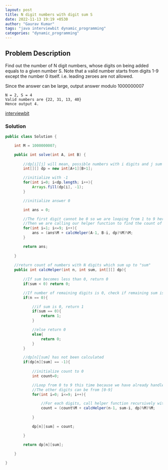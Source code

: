 ```yaml
---
layout: post
title: N digit numbers with digit sum S
date: 2022-11-13 19:19 +0530
author: "Gaurav Kumar"
tags: "java interviewbit dynamic_programming"
categories: "dynamic_programming"
---
```


## Problem Description

Find out the number of N digit numbers, whose digits on being added equals to a given number S. Note that a valid number starts from digits 1-9 except the number 0 itself. i.e. leading zeroes are not allowed.  

Since the answer can be large, output answer modulo 1000000007  

```plaintext
N = 2, S = 4
Valid numbers are {22, 31, 13, 40}
Hence output 4.
```

[interviewbit](https://www.interviewbit.com/problems/n-digit-numbers-with-digit-sum-s-/)  

### Solution

```java
public class Solution {

    int M = 1000000007;

    public int solve(int A, int B) {
        
        //dp[i][j] will mean, possible numbers with i digits and j sum
        int[][] dp = new int[A+1][B+1];

        //initialize with -1
        for(int i=0; i<dp.length; i++){
            Arrays.fill(dp[i], -1);
        }

        //initialize answer 0

        int ans = 0;

        //The first digit cannot be 0 so we are looping from 1 to 9 here
        //Then we are calling our helper function to find the count of numbers with digits (A-1) and sum (B-i)
        for(int i=1; i<=9; i++){
            ans = (ans%M + calcHelper(A-1, B-i, dp)%M)%M;
        }

        return ans;
        
    }
    
    //return count of numbers with N digits which sum up to "sum"
    public int calcHelper(int n, int sum, int[][] dp){
        
        //If sum becomes less than 0, return 0
        if(sum < 0) return 0;

        //If number of remaining digits is 0, check if remaining sum is 0
        if(n == 0){

            //if sum is 0, return 1
            if(sum == 0){
                return 1;
            }

            //else return 0
            else{
                return 0;
            }
        }

        //dp[n][sum] has not been calculated
        if(dp[n][sum] == -1){
            
            //initialize count to 0
            int count=0;

            //Loop from 0 to 9 this time because we have already handled the first digit in the main method
            //The other digits can be from [0-9]
            for(int i=0; i<=9; i++){

                //For each digits, call helper function recursively with one digit less, and sum less by i which is the current digit being chosen
                count = (count%M + calcHelper(n-1, sum-i, dp)%M)%M;
                
            }

            dp[n][sum] = count;

        }

        return dp[n][sum];

    }
    
}
```
